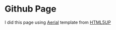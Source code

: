 Github Page
========

I did this page using [Aerial](https://html5up.net/aerial) template from [HTML5UP](https://html5up.net/)
